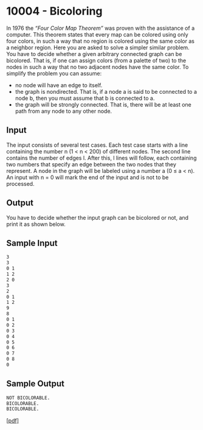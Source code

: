 # 10004 - Bicoloring
In 1976 the *“Four Color Map Theorem”* was proven with the assistance of a computer. This theorem
states that every map can be colored using only four colors, in such a way that no region is colored
using the same color as a neighbor region.
Here you are asked to solve a simpler similar problem. You have to decide whether a given arbitrary
connected graph can be bicolored. That is, if one can assign colors (from a palette of two) to the nodes
in such a way that no two adjacent nodes have the same color. To simplify the problem you can assume:

* no node will have an edge to itself.
* the graph is nondirected. That is, if a node a is said to be connected to a node b, then you must
assume that b is connected to a.
* the graph will be strongly connected. That is, there will be at least one path from any node to
any other node.


## Input
The input consists of several test cases. Each test case starts with a line containing the number n
(1 < n < 200) of different nodes. The second line contains the number of edges l. After this, l lines will
follow, each containing two numbers that specify an edge between the two nodes that they represent.
A node in the graph will be labeled using a number a (0 ≤ a < n).
An input with n = 0 will mark the end of the input and is not to be processed.


## Output
You have to decide whether the input graph can be bicolored or not, and print it as shown below.


## Sample Input

```bash
3
3
0 1
1 2
2 0
3
2
0 1
1 2
9
8
0 1
0 2
0 3
0 4
0 5
0 6
0 7
0 8
0
```

## Sample Output

```bash
NOT BICOLORABLE.
BICOLORABLE.
BICOLORABLE.
```

[\[pdf\]](https://uva.onlinejudge.org/external/100/10004.pdf)
